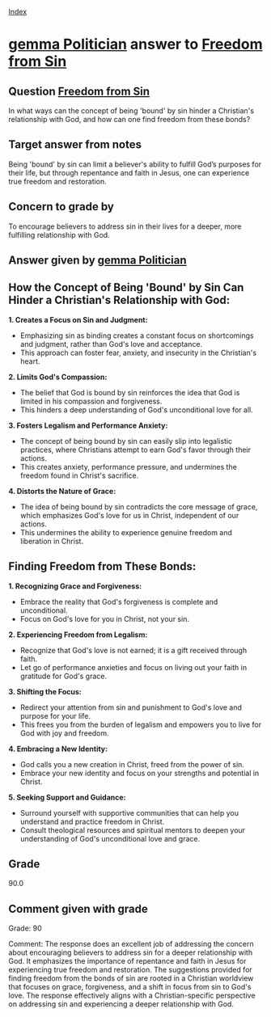
[Index](../../index.md)
# [gemma Politician](../../answering_models/gemma_Politician.md) answer to [Freedom from Sin](../../questions/Freedom_from_Sin.md)

## Question [Freedom from Sin](../../questions/Freedom_from_Sin.md)
In what ways can the concept of being 'bound' by sin hinder a Christian's relationship with God, and how can one find freedom from these bonds?

## Target answer from notes
Being 'bound' by sin can limit a believer's ability to fulfill God’s purposes for their life, but through repentance and faith in Jesus, one can experience true freedom and restoration.

## Concern to grade by
To encourage believers to address sin in their lives for a deeper, more fulfilling relationship with God.

## Answer given by [gemma Politician](../../answering_models/gemma_Politician.md)
## How the Concept of Being 'Bound' by Sin Can Hinder a Christian's Relationship with God:

**1. Creates a Focus on Sin and Judgment:**

* Emphasizing sin as binding creates a constant focus on shortcomings and judgment, rather than God's love and acceptance.
* This approach can foster fear, anxiety, and insecurity in the Christian's heart.

**2. Limits God's Compassion:**

* The belief that God is bound by sin reinforces the idea that God is limited in his compassion and forgiveness.
* This hinders a deep understanding of God's unconditional love for all.

**3. Fosters Legalism and Performance Anxiety:**

* The concept of being bound by sin can easily slip into legalistic practices, where Christians attempt to earn God's favor through their actions.
* This creates anxiety, performance pressure, and undermines the freedom found in Christ's sacrifice.

**4. Distorts the Nature of Grace:**

* The idea of being bound by sin contradicts the core message of grace, which emphasizes God's love for us in Christ, independent of our actions.
* This undermines the ability to experience genuine freedom and liberation in Christ.


## Finding Freedom from These Bonds:

**1. Recognizing Grace and Forgiveness:**

* Embrace the reality that God's forgiveness is complete and unconditional.
* Focus on God's love for you in Christ, not your sin.

**2. Experiencing Freedom from Legalism:**

* Recognize that God's love is not earned; it is a gift received through faith.
* Let go of performance anxieties and focus on living out your faith in gratitude for God's grace.

**3. Shifting the Focus:**

* Redirect your attention from sin and punishment to God's love and purpose for your life.
* This frees you from the burden of legalism and empowers you to live for God with joy and freedom.

**4. Embracing a New Identity:**

* God calls you a new creation in Christ, freed from the power of sin.
* Embrace your new identity and focus on your strengths and potential in Christ.

**5. Seeking Support and Guidance:**

* Surround yourself with supportive communities that can help you understand and practice freedom in Christ.
* Consult theological resources and spiritual mentors to deepen your understanding of God's unconditional love and grace.

## Grade
90.0

## Comment given with grade
Grade: 90

Comment: The response does an excellent job of addressing the concern about encouraging believers to address sin for a deeper relationship with God. It emphasizes the importance of repentance and faith in Jesus for experiencing true freedom and restoration. The suggestions provided for finding freedom from the bonds of sin are rooted in a Christian worldview that focuses on grace, forgiveness, and a shift in focus from sin to God's love. The response effectively aligns with a Christian-specific perspective on addressing sin and experiencing a deeper relationship with God.
